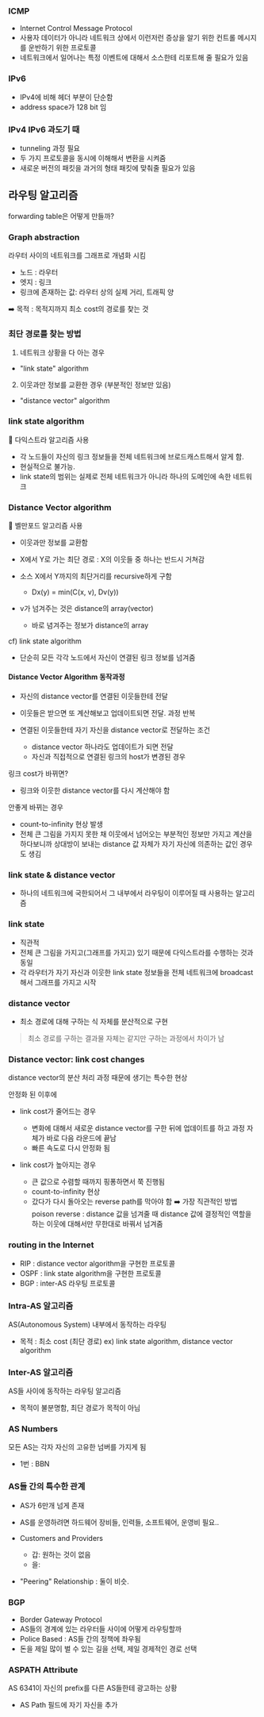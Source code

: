 ### ICMP 
- Internet Control Message Protocol
- 사용자 데이터가 아니라 네트워크 상에서 이런저런 증상을 알기 위한 컨트롤 메시지를 운반하기 위한 프로토콜
- 네트워크에서 일어나는 특정 이벤트에 대해서 소스한테 리포트해 줄 필요가 있음 

### IPv6
- IPv4에 비해 헤더 부분이 단순함
- address space가 128 bit 임

### IPv4 IPv6 과도기 때
- tunneling 과정 필요
- 두 가지 프로토콜을 동시에 이해해서 변환을 시켜줌
- 새로운 버전의 패킷을 과거의 형태 패킷에 맞춰줄 필요가 있음 

## 라우팅 알고리즘
forwarding table은 어떻게 만들까?

### Graph abstraction
라우터 사이의 네트워크를 그래프로 개념화 시킴 
- 노드 : 라우터
- 엣지 : 링크
- 링크에 존재하는 값: 라우터 상의 실제 거리, 트래픽 양

➡️ 목적 : 목적지까지 최소 cost의 경로를 찾는 것

### 최단 경로를 찾는 방법
1. 네트워크 상황을 다 아는 경우
- "link state" algorithm

2. 이웃과만 정보를 교환한 경우 (부분적인 정보만 있음)
- "distance vector" algorithm

### link state algorithm
📍 다익스트라 알고리즘 사용
- 각 노드들이 자신의 링크 정보들을 전체 네트워크에 브로드캐스트해서 알게 함.
- 현실적으로 불가능. 
- link state의 범위는 실제로 전체 네트워크가 아니라 하나의 도메인에 속한 네트워크


### Distance Vector algorithm
📍 벨만포드 알고리즘 사용
- 이웃과만 정보를 교환함 
- X에서 Y로 가는 최단 경로 : X의 이웃들 중 하나는 반드시 거쳐감 
- 소스 X에서 Y까지의 최단거리를 recursive하게 구함 
  - Dx(y) = min(C(x, v), Dv(y)) 

- v가 넘겨주는 것은 distance의 array(vector)
  - 바로 념겨주는 정보가 distance의 array

cf) link state algorithm
- 단순히 모든 각각 노드에서 자신이 연결된 링크 정보를 넘겨줌

#### Distance Vector Algorithm 동작과정 

- 자신의 distance vector를 연결된 이웃들한테 전달 
- 이웃들은 받으면 또 계산해보고 업데이트되면 전달. 과정 반복 

- 연결된 이웃들한테 자기 자신을 distance vector로 전달하는 조건
  - distance vector 하나라도 업데이트가 되면 전달
  - 자신과 직접적으로 연결된 링크의 host가 변경된 경우


링크 cost가 바뀌면?
- 링크와 이웃한 distance vector를 다시 계산해야 함

안좋게 바뀌는 경우
- count-to-infinity 현상 발생 
- 전체 큰 그림을 가지지 못한 채 이웃에서 넘어오는 부분적인 정보만 가지고 계산을 하다보니까 상대방이 보내는 distance 값 자체가 자기 자신에 의존하는 값인 경우도 생김

### link state & distance vector
- 하나의 네트워크에 국한되어서 그 내부에서 라우팅이 이루어질 때 사용하는 알고리즘

### link state
- 직관적 
- 전체 큰 그림을 가지고(그래프를 가지고) 있기 때문에 다익스트라를 수행하는 것과 동일 
- 각 라우터가 자기 자신과 이웃한 link state 정보들을 전체 네트워크에 broadcast해서 그래프를 가지고 시작

### distance vector
- 최소 경로에 대해 구하는 식 자체를 분산적으로 구현
 

> 최소 경로를 구하는 결과물 자체는 같지만 구하는 과정에서 차이가 남

### Distance vector: link cost changes
distance vector의 분산 처리 과정 때문에 생기는 특수한 현상

안정화 된 이후에
- link cost가 줄어드는 경우
  - 변화에 대해서 새로운 distance vector를 구한 뒤에 업데이트를 하고 과정 자체가 바로 다음 라운드에 끝남 
  - 빠른 속도로 다시 안정화 됨

- link cost가 높아지는 경우
  - 큰 값으로 수렴할 때까지 핑퐁하면서 쭉 진행됨 
  - count-to-infinity 현상 
  - 갔다가 다시 돌아오는 reverse path를 막아야 함
    ➡️ 가장 직관적인 방법
    poison reverse : distance 값을 넘겨줄 때 distance 값에 결정적인 역할을 하는 이웃에 대해서만 무한대로 바꿔서 넘겨줌

### routing in the Internet
- RIP : distance vector algorithm을 구현한 프로토콜
- OSPF : link state algorithm을 구현한 프로토콜 
- BGP : inter-AS 라우팅 프로토콜 

### Intra-AS 알고리즘
AS(Autonomous System) 내부에서 동작하는 라우팅  
- 목적 : 최소 cost (최단 경로)
ex) link state algorithm, distance vector algorithm

### Inter-AS 알고리즘
AS들 사이에 동작하는 라우팅 알고리즘
- 목적이 불분명함, 최단 경로가 목적이 아님

### AS Numbers
모든 AS는 각자 자신의 고유한 넘버를 가지게 됨
- 1번 : BBN

### AS들 간의 특수한 관계
- AS가 6만개 넘게 존재
- AS를 운영하려면 하드웨어 장비들, 인력들, 소프트웨어, 운영비 필요..

- Customers and Providers
    - 갑: 원하는 것이 없음
    - 을: 
- "Peering" Relationship : 둘이 비슷. 


### BGP 
- Border Gateway Protocol
- AS들의 경계에 있는 라우터들 사이에 어떻게 라우팅할까 
- Police Based : AS들 간의 정책에 좌우됨 
- 돈을 제일 많이 벌 수 있는 길을 선택, 제일 경제적인 경로 선택


### ASPATH Attribute
AS 6341이 자신의 prefix를 다른 AS들한테 광고하는 상황

- AS Path 필드에 자기 자신을 추가

